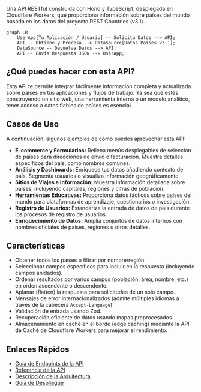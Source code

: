 Una API RESTful construida con Hono y TypeScript, desplegada en Cloudflare Workers, que proporciona información sobre países del mundo basada en los datos del proyecto REST Countries (v3.1).

```mermaid
graph LR
    UserApp[Tu Aplicación / Usuario] -- Solicita Datos --> API;
    API -- Obtiene y Procesa --> DataSource[Datos Países v3.1];
    DataSource -- Devuelve Datos --> API;
    API -- Envía Respuesta JSON --> UserApp;
```

## ¿Qué puedes hacer con esta API?

Esta API te permite integrar fácilmente información completa y actualizada sobre países en tus aplicaciones y flujos de trabajo. Ya sea que estés construyendo un sitio web, una herramienta interna o un modelo analítico, tener acceso a datos fiables de países es esencial.

## Casos de Uso

A continuación, algunos ejemplos de cómo puedes aprovechar esta API:

- **E-commerce y Formularios:** Rellena menús desplegables de selección de países para direcciones de envío o facturación. Muestra detalles específicos del país, como nombres comunes.
- **Análisis y Dashboards:** Enriquece tus datos añadiendo contexto de país. Segmenta usuarios o visualiza información geográficamente.
- **Sitios de Viajes e Información:** Muestra información detallada sobre países, incluyendo capitales, regiones y cifras de población.
- **Herramientas Educativas:** Proporciona datos fácticos sobre países del mundo para plataformas de aprendizaje, cuestionarios o investigación.
- **Registro de Usuarios:** Estandariza la entrada de datos de país durante los procesos de registro de usuarios.
- **Enriquecimiento de Datos:** Amplía conjuntos de datos internos con nombres oficiales de países, regiones u otros detalles.

## Características

- Obtener todos los países o filtrar por nombre/región.
- Seleccionar campos específicos para incluir en la respuesta (incluyendo campos anidados).
- Ordenar resultados por varios campos (población, área, nombre, etc.) en orden ascendente o descendente.
- Aplanar (flatten) la respuesta para solicitudes de un solo campo.
- Mensajes de error internacionalizados (admite múltiples idiomas a través de la cabecera `Accept-Language`).
- Validación de entrada usando Zod.
- Recuperación eficiente de datos usando mapas preprocesados.
- Almacenamiento en caché en el borde (edge caching) mediante la API de Caché de Cloudflare Workers para mejorar el rendimiento.

## Enlaces Rápidos

- [Guía de Endpoints de la API](docs/es/endpoints.md)
- [Referencia de la API](api-reference/overview)
- [Descripción de la Arquitectura](docs/es/architecture.md)
- [Guía de Despliegue](docs/es/deploy.md)
